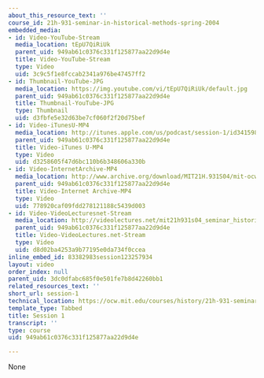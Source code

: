 ```yaml
---
about_this_resource_text: ''
course_id: 21h-931-seminar-in-historical-methods-spring-2004
embedded_media:
- id: Video-YouTube-Stream
  media_location: tEpU7QiRiUk
  parent_uid: 949ab61c0376c331f125877aa22d9d4e
  title: Video-YouTube-Stream
  type: Video
  uid: 3c9c5f1e8fccab2341a976be47457ff2
- id: Thumbnail-YouTube-JPG
  media_location: https://img.youtube.com/vi/tEpU7QiRiUk/default.jpg
  parent_uid: 949ab61c0376c331f125877aa22d9d4e
  title: Thumbnail-YouTube-JPG
  type: Thumbnail
  uid: d3fbfe5e32d63be7cf060f2f20d75bef
- id: Video-iTunesU-MP4
  media_location: http://itunes.apple.com/us/podcast/session-1/id341598231?i=63739267
  parent_uid: 949ab61c0376c331f125877aa22d9d4e
  title: Video-iTunes U-MP4
  type: Video
  uid: d3258605f47d6bc110b6b348606a330b
- id: Video-InternetArchive-MP4
  media_location: http://www.archive.org/download/MIT21H.931S04/mit-ocw-21h931-mccants-17mar2004-220k.mp4
  parent_uid: 949ab61c0376c331f125877aa22d9d4e
  title: Video-Internet Archive-MP4
  type: Video
  uid: 778920caf09fdd278121188c5439d003
- id: Video-VideoLecturesnet-Stream
  media_location: http://videolectures.net/mit21h931s04_seminar_historical_methods/
  parent_uid: 949ab61c0376c331f125877aa22d9d4e
  title: Video-VideoLectures.net-Stream
  type: Video
  uid: d8d02ba4253a9b77195e0da734f0ccea
inline_embed_id: 83382983session123257934
layout: video
order_index: null
parent_uid: 3dc0dfabc685f0e501fe7b8d42260bb1
related_resources_text: ''
short_url: session-1
technical_location: https://ocw.mit.edu/courses/history/21h-931-seminar-in-historical-methods-spring-2004/video-lectures/session-1
template_type: Tabbed
title: Session 1
transcript: ''
type: course
uid: 949ab61c0376c331f125877aa22d9d4e

---
```

None